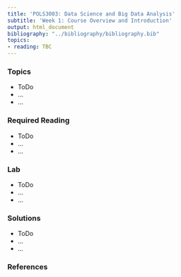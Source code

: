 ```yaml
---
title: 'POLS3003: Data Science and Big Data Analysis'
subtitle: 'Week 1: Course Overview and Introduction'
output: html_document
bibliography: "../bibliography/bibliography.bib"
topics:
- reading: TBC
---
```


### Topics
- ToDo
- ...
- ...

### Required Reading
- ToDo
- ...
- ...

### Lab
- ToDo
- ...
- ...

### Solutions

- ToDo
- ...
- ...

### References

